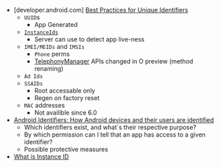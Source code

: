 - [developer.android.com] [Best Practices for Unique Identifiers](https://developer.android.com/training/articles/user-data-ids.html)
  - `UUID`s
    - App Generated
  - [`InstanceIds`](https://developers.google.com/instance-id/)
    - Server can use to detect app live-ness
  - `IMEI/MEIDs` and `IMSIs`
    - `Phone` perms
    - [TelephonyManager](https://developer.android.com/reference/android/telephony/TelephonyManager.html) APIs changed in O preview (method renaming)
  - `Ad Ids`
  - `SSAIDs`
    - Root accessable only
    - Regen on factory reset
  - `MAC` addresses
    - Not availible since 6.0
- [Android Identifiers: How Android devices and their users are identified](https://android.izzysoft.de/articles/named/identifiers-1?lang=en)
  - Which identifiers exist, and what´s their respective purpose?
  - By which permission can I tell that an app has access to a given identifier?
  - Possible protective measures
- [What is Instance ID](https://developers.google.com/instance-id/)
